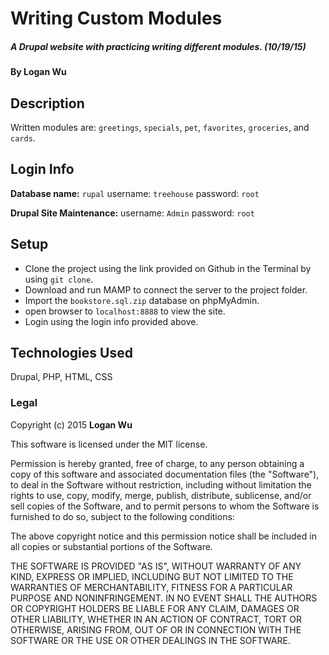 # Writing Custom Modules

##### A Drupal website with practicing writing different modules. (10/19/15)

#### By Logan Wu

## Description
Written modules are: ```greetings```, ```specials```, ```pet```, ```favorites```, ```groceries```, and ```cards```.


Login Info
----------
**Database name:** ```rupal```
username: ```treehouse```
password: ```root```

**Drupal Site Maintenance:**
username: ```Admin```
password: ```root```


## Setup
* Clone the project using the link provided on Github in the Terminal by using ```git clone```.
* Download and run MAMP to connect the server to the project folder.
* Import the ```bookstore.sql.zip``` database on phpMyAdmin.
* open browser to ```localhost:8888``` to view the site.
* Login using the login info provided above.

## Technologies Used

Drupal, PHP, HTML, CSS

### Legal

Copyright (c) 2015 **Logan Wu**

This software is licensed under the MIT license.

Permission is hereby granted, free of charge, to any person obtaining a copy
of this software and associated documentation files (the "Software"), to deal
in the Software without restriction, including without limitation the rights
to use, copy, modify, merge, publish, distribute, sublicense, and/or sell
copies of the Software, and to permit persons to whom the Software is
furnished to do so, subject to the following conditions:

The above copyright notice and this permission notice shall be included in
all copies or substantial portions of the Software.

THE SOFTWARE IS PROVIDED "AS IS", WITHOUT WARRANTY OF ANY KIND, EXPRESS OR
IMPLIED, INCLUDING BUT NOT LIMITED TO THE WARRANTIES OF MERCHANTABILITY,
FITNESS FOR A PARTICULAR PURPOSE AND NONINFRINGEMENT. IN NO EVENT SHALL THE
AUTHORS OR COPYRIGHT HOLDERS BE LIABLE FOR ANY CLAIM, DAMAGES OR OTHER
LIABILITY, WHETHER IN AN ACTION OF CONTRACT, TORT OR OTHERWISE, ARISING FROM,
OUT OF OR IN CONNECTION WITH THE SOFTWARE OR THE USE OR OTHER DEALINGS IN
THE SOFTWARE.

